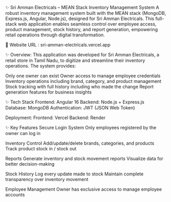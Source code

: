 ✨ Sri Amman Electricals – MEAN Stack Inventory Management System
A robust inventory management system built with the MEAN stack (MongoDB, Express.js, Angular, Node.js), designed for Sri Amman Electricals. This full-stack web application enables seamless control over employee access, product management, stock history, and report generation, empowering retail operations through digital transformation.

🔗 Website URL : sri-amman-electricals.vercel.app

✨ Overview:
This application was developed for Sri Amman Electricals, a retail store in Tamil Nadu, to digitize and streamline their inventory operations. The system provides:

Only one owner can exist
Owner access to manage employee credentials
Inventory operations including brand, category, and product management
Stock tracking with full history including who made the change
Report generation features for business insights

✨ Tech Stack
Frontend: Angular 16
Backend: Node.js + Express.js
Database: MongoDB
Authentication: JWT (JSON Web Token)

Deployment:
Frontend: Vercel
Backend: Render

✨ Key Features
Secure Login System
Only employees registered by the owner can log in

Inventory Control
Add/update/delete brands, categories, and products
Track product stock in / stock out

Reports
Generate inventory and stock movement reports
Visualize data for better decision-making

Stock History
Log every update made to stock
Maintain complete transparency over inventory movement

Employee Management
Owner has exclusive access to manage employee accounts

